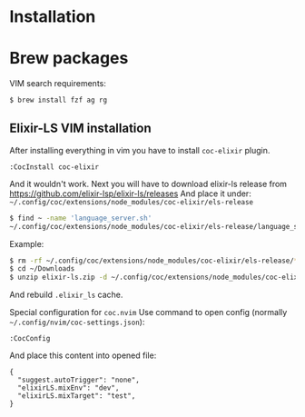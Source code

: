 # Installation

# Brew packages

VIM search requirements:

```bash
$ brew install fzf ag rg
```

## Elixir-LS VIM installation
After installing everything in vim you have to install `coc-elixir` plugin.

```
:CocInstall coc-elixir
```

And it wouldn't work. 
Next you will have to download elixir-ls release from https://github.com/elixir-lsp/elixir-ls/releases
And place it under: `~/.config/coc/extensions/node_modules/coc-elixir/els-release`

```bash
$ find ~ -name 'language_server.sh'
~/.config/coc/extensions/node_modules/coc-elixir/els-release/language_server.sh
```

Example:

```bash
$ rm -rf ~/.config/coc/extensions/node_modules/coc-elixir/els-release/*
$ cd ~/Downloads
$ unzip elixir-ls.zip -d ~/.config/coc/extensions/node_modules/coc-elixir/els-release/
```

And rebuild `.elixir_ls` cache. 

Special configuration for `coc.nvim`
Use command to open config (normally `~/.config/nvim/coc-settings.json`):

```
:CocConfig
```

And place this content into opened file:

```
{
  "suggest.autoTrigger": "none",
  "elixirLS.mixEnv": "dev",
  "elixirLS.mixTarget": "test",
}
```
